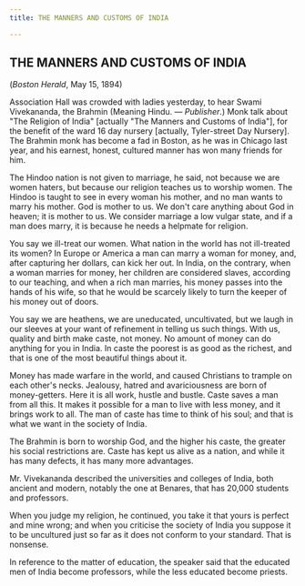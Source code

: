 ```yaml
---
title: THE MANNERS AND CUSTOMS OF INDIA

---
```





  

## THE MANNERS AND CUSTOMS OF INDIA

(*Boston Herald*, May 15, 1894)

Association Hall was crowded with ladies yesterday, to hear Swami
Vivekananda, the Brahmin (Meaning Hindu. — *Publisher*.) Monk talk about
"The Religion of India" \[actually "The Manners and Customs of India"\],
for the benefit of the ward 16 day nursery \[actually, Tyler-street Day
Nursery\]. The Brahmin monk has become a fad in Boston, as he was in
Chicago last year, and his earnest, honest, cultured manner has won many
friends for him.

The Hindoo nation is not given to marriage, he said, not because we are
women haters, but because our religion teaches us to worship women. The
Hindoo is taught to see in every woman his mother, and no man wants to
marry his mother. God is mother to us. We don't care anything about God
in heaven; it is mother to us. We consider marriage a low vulgar state,
and if a man does marry, it is because he needs a helpmate for religion.

You say we ill-treat our women. What nation in the world has not
ill-treated its women? In Europe or America a man can marry a woman for
money, and, after capturing her dollars, can kick her out. In India, on
the contrary, when a woman marries for money, her children are
considered slaves, according to our teaching, and when a rich man
marries, his money passes into the hands of his wife, so that he would
be scarcely likely to turn the keeper of his money out of doors.

You say we are heathens, we are uneducated, uncultivated, but we laugh
in our sleeves at your want of refinement in telling us such things.
With us, quality and birth make caste, not money. No amount of money can
do anything for you in India. In caste the poorest is as good as the
richest, and that is one of the most beautiful things about it.

Money has made warfare in the world, and caused Christians to trample on
each other's necks. Jealousy, hatred and avariciousness are born of
money-getters. Here it is all work, hustle and bustle. Caste saves a man
from all this. It makes it possible for a man to live with less money,
and it brings work to all. The man of caste has time to think of his
soul; and that is what we want in the society of India.

The Brahmin is born to worship God, and the higher his caste, the
greater his social restrictions are. Caste has kept us alive as a
nation, and while it has many defects, it has many more advantages.

Mr. Vivekananda described the universities and colleges of India, both
ancient and modern, notably the one at Benares, that has 20,000 students
and professors.

When you judge my religion, he continued, you take it that yours is
perfect and mine wrong; and when you criticise the society of India you
suppose it to be uncultured just so far as it does not conform to your
standard. That is nonsense.

In reference to the matter of education, the speaker said that the
educated men of India become professors, while the less educated become
priests.


